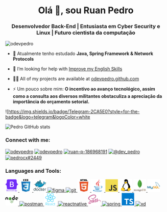 <h1 align="center">Olá 🖖, sou Ruan Pedro</h1>
<h3 align="center">Desenvolvedor Back-End | Entusiasta em Cyber Security e Linux | Futuro cientista da computação</h3>

<p align="left"> <img src="https://komarev.com/ghpvc/?username=odevpedro&label=Profile%20views&color=0e75b6&style=flat" alt="odevpedro" /> </p>

- 🌱 Atualmente tenho estudado **Java, Spring Framework & Network Protocols**

- 🤝 I’m looking for help with [Improve my English Skills](pedroxc)

- 👨‍💻 All of my projects are available at [odevpedro.github.com](odevpedro.github.com)

- ⚡ Um pouco sobre mim: **O incentivo ao avanço tecnológico, assim como a consulta aos diversos militantes obstaculiza a apreciação da importância do orçamento setorial.**


![https://img.shields.io/badge/Telegram-2CA5E0?style=for-the-badge&logo=telegram&logoColor=white

![Pedro GitHub stats](https://github-readme-stats.vercel.app/api?username=odevpedro&hide=contribs,prs)

<h3 align="left">Connect with me:</h3>
<p align="left">
<a href="https://dev.to/odevpedro" target="blank"><img align="center" src="https://cdn.jsdelivr.net/npm/simple-icons@3.0.1/icons/dev-dot-to.svg" alt="odevpedro" height="30" width="40" /></a>
<a href="https://twitter.com/odevpedro" target="blank"><img align="center" src="https://raw.githubusercontent.com/rahuldkjain/github-profile-readme-generator/neutral-icons/src/images/icons/Social/twitter.svg" alt="odevpedro" height="30" width="40" /></a>
<a href="https://linkedin.com/in/ruan-p-186968191" target="blank"><img align="center" src="https://raw.githubusercontent.com/rahuldkjain/github-profile-readme-generator/neutral-icons/src/images/icons/Social/linked-in-alt.svg" alt="ruan-p-186968191" height="30" width="40" /></a>
<a href="https://instagram.com/@dev_pedro" target="blank"><img align="center" src="https://raw.githubusercontent.com/rahuldkjain/github-profile-readme-generator/neutral-icons/src/images/icons/Social/instagram.svg" alt="@dev_pedro" height="30" width="40" /></a>
<a href="https://discord.gg/pedrocx#2449" target="blank"><img align="center" src="https://logodownload.org/wp-content/uploads/2017/11/discord-logo-icone.png" alt="pedrocx#2449" height="30" width="40" /></a>
</p>

<h3 align="left">Languages and Tools:</h3>
<p align="left"> <a href="https://getbootstrap.com" target="_blank"> <img src="https://raw.githubusercontent.com/devicons/devicon/master/icons/bootstrap/bootstrap-plain-wordmark.svg" alt="bootstrap" width="40" height="40"/> </a> <a href="https://www.w3schools.com/css/" target="_blank"> <img src="https://raw.githubusercontent.com/devicons/devicon/master/icons/css3/css3-original-wordmark.svg" alt="css3" width="40" height="40"/> </a> <a href="https://www.docker.com/" target="_blank"> <img src="https://raw.githubusercontent.com/devicons/devicon/master/icons/docker/docker-original-wordmark.svg" alt="docker" width="40" height="40"/> </a> <a href="https://www.figma.com/" target="_blank"> <img src="https://www.vectorlogo.zone/logos/figma/figma-icon.svg" alt="figma" width="40" height="40"/> </a> <a href="https://git-scm.com/" target="_blank"> <img src="https://www.vectorlogo.zone/logos/git-scm/git-scm-icon.svg" alt="git" width="40" height="40"/> </a> <a href="https://www.w3.org/html/" target="_blank"> <img src="https://raw.githubusercontent.com/devicons/devicon/master/icons/html5/html5-original-wordmark.svg" alt="html5" width="40" height="40"/> </a> <a href="https://www.java.com" target="_blank"> <img src="https://raw.githubusercontent.com/devicons/devicon/master/icons/java/java-original.svg" alt="java" width="40" height="40"/> </a> <a href="https://developer.mozilla.org/en-US/docs/Web/JavaScript" target="_blank"> <img src="https://raw.githubusercontent.com/devicons/devicon/master/icons/javascript/javascript-original.svg" alt="javascript" width="40" height="40"/> </a> <a href="https://www.linux.org/" target="_blank"> <img src="https://raw.githubusercontent.com/devicons/devicon/master/icons/linux/linux-original.svg" alt="linux" width="40" height="40"/> </a> <a href="https://www.mongodb.com/" target="_blank"> <img src="https://raw.githubusercontent.com/devicons/devicon/master/icons/mongodb/mongodb-original-wordmark.svg" alt="mongodb" width="40" height="40"/> </a> <a href="https://www.mysql.com/" target="_blank"> <img src="https://raw.githubusercontent.com/devicons/devicon/master/icons/mysql/mysql-original-wordmark.svg" alt="mysql" width="40" height="40"/> </a> <a href="https://nodejs.org" target="_blank"> <img src="https://raw.githubusercontent.com/devicons/devicon/master/icons/nodejs/nodejs-original-wordmark.svg" alt="nodejs" width="40" height="40"/> </a> <a href="https://postman.com" target="_blank"> <img src="https://www.vectorlogo.zone/logos/getpostman/getpostman-icon.svg" alt="postman" width="40" height="40"/> </a> <a href="https://reactjs.org/" target="_blank"> <img src="https://raw.githubusercontent.com/devicons/devicon/master/icons/react/react-original-wordmark.svg" alt="react" width="40" height="40"/> </a> <a href="https://reactnative.dev/" target="_blank"> <img src="https://reactnative.dev/img/header_logo.svg" alt="reactnative" width="40" height="40"/> </a> <a href="https://sass-lang.com" target="_blank"> <img src="https://raw.githubusercontent.com/devicons/devicon/master/icons/sass/sass-original.svg" alt="sass" width="40" height="40"/> </a> <a href="https://spring.io/" target="_blank"> <img src="https://www.vectorlogo.zone/logos/springio/springio-icon.svg" alt="spring" width="40" height="40"/> </a> <a href="https://www.typescriptlang.org/" target="_blank"> <img src="https://raw.githubusercontent.com/devicons/devicon/master/icons/typescript/typescript-original.svg" alt="typescript" width="40" height="40"/> </a> <a href="https://www.adobe.com/products/xd.html" target="_blank"> <img src="https://cdn.worldvectorlogo.com/logos/adobe-xd.svg" alt="xd" width="40" height="40"/> </a> </p>
